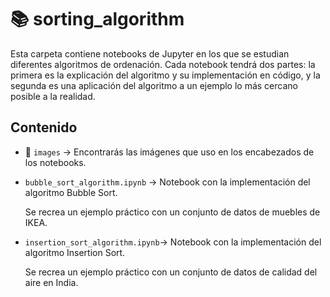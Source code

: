 # 📚 sorting_algorithm

Esta carpeta contiene notebooks de Jupyter en los que se estudian diferentes algoritmos de ordenación. Cada notebook tendrá dos partes: la primera es la explicación del algoritmo y su implementación en código, y la segunda es una aplicación del algoritmo a un ejemplo lo más cercano posible a la realidad.

## Contenido

- 📂 `images` -> Encontrarás las imágenes que uso en los encabezados de los notebooks.

- `bubble_sort_algorithm.ipynb` -> Notebook con la implementación del algoritmo Bubble Sort.
    
    Se recrea un ejemplo práctico con un conjunto de datos de muebles de IKEA.

- `insertion_sort_algorithm.ipynb`-> Notebook con la implementación del algoritmo Insertion Sort.

    Se recrea un ejemplo práctico con un conjunto de datos de calidad del aire en India.

